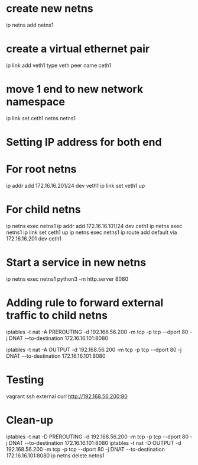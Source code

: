 # create new netns
ip netns add netns1

# create a virtual ethernet pair
ip link add veth1 type veth peer name ceth1

# move 1 end to new network namespace
ip link set ceth1 netns netns1

# Setting IP address for both end
  # For root netns
ip addr add 172.16.16.201/24 dev veth1
ip link set veth1 up

  # For child netns
ip netns exec netns1 ip addr add 172.16.16.101/24 dev ceth1
ip netns exec netns1 ip link set ceth1 up
ip netns exec netns1 ip route add default via 172.16.16.201 dev ceth1


# Start a service in new netns
ip netns exec netns1 python3 -m http.server 8080

# Adding rule to forward external traffic to child netns
iptables -t nat -A PREROUTING -d 192.168.56.200 -m tcp -p tcp --dport 80 -j DNAT --to-destination 172.16.16.101:8080


iptables -t nat -A OUTPUT -d 192.168.56.200 -m tcp -p tcp --dport 80 -j DNAT --to-destination 172.16.16.101:8080

# Testing
vagrant ssh external
curl http://192.168.56.200:80


# Clean-up
iptables -t nat -D PREROUTING -d 192.168.56.200 -m tcp -p tcp --dport 80 -j DNAT --to-destination 172.16.16.101:8080
iptables -t nat -D OUTPUT -d 192.168.56.200 -m tcp -p tcp --dport 80 -j DNAT --to-destination 172.16.16.101:8080
ip netns delete netns1
